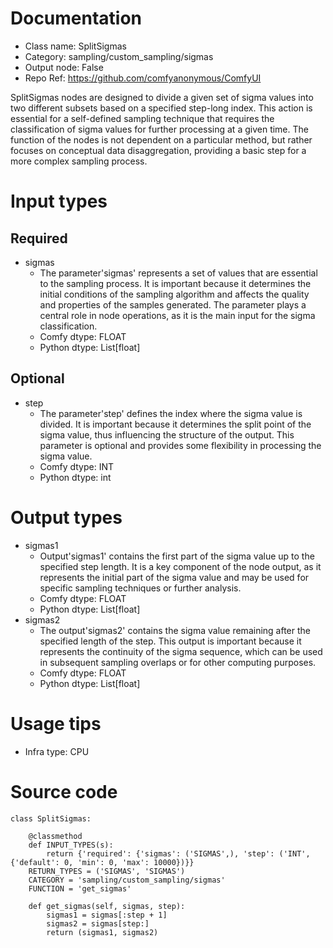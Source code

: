 # Documentation
- Class name: SplitSigmas
- Category: sampling/custom_sampling/sigmas
- Output node: False
- Repo Ref: https://github.com/comfyanonymous/ComfyUI

SplitSigmas nodes are designed to divide a given set of sigma values into two different subsets based on a specified step-long index. This action is essential for a self-defined sampling technique that requires the classification of sigma values for further processing at a given time. The function of the nodes is not dependent on a particular method, but rather focuses on conceptual data disaggregation, providing a basic step for a more complex sampling process.

# Input types
## Required
- sigmas
    - The parameter'sigmas' represents a set of values that are essential to the sampling process. It is important because it determines the initial conditions of the sampling algorithm and affects the quality and properties of the samples generated. The parameter plays a central role in node operations, as it is the main input for the sigma classification.
    - Comfy dtype: FLOAT
    - Python dtype: List[float]
## Optional
- step
    - The parameter'step' defines the index where the sigma value is divided. It is important because it determines the split point of the sigma value, thus influencing the structure of the output. This parameter is optional and provides some flexibility in processing the sigma value.
    - Comfy dtype: INT
    - Python dtype: int

# Output types
- sigmas1
    - Output'sigmas1' contains the first part of the sigma value up to the specified step length. It is a key component of the node output, as it represents the initial part of the sigma value and may be used for specific sampling techniques or further analysis.
    - Comfy dtype: FLOAT
    - Python dtype: List[float]
- sigmas2
    - The output'sigmas2' contains the sigma value remaining after the specified length of the step. This output is important because it represents the continuity of the sigma sequence, which can be used in subsequent sampling overlaps or for other computing purposes.
    - Comfy dtype: FLOAT
    - Python dtype: List[float]

# Usage tips
- Infra type: CPU

# Source code
```
class SplitSigmas:

    @classmethod
    def INPUT_TYPES(s):
        return {'required': {'sigmas': ('SIGMAS',), 'step': ('INT', {'default': 0, 'min': 0, 'max': 10000})}}
    RETURN_TYPES = ('SIGMAS', 'SIGMAS')
    CATEGORY = 'sampling/custom_sampling/sigmas'
    FUNCTION = 'get_sigmas'

    def get_sigmas(self, sigmas, step):
        sigmas1 = sigmas[:step + 1]
        sigmas2 = sigmas[step:]
        return (sigmas1, sigmas2)
```